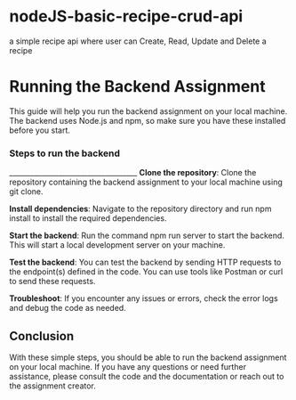 # nodeJS-basic-recipe-crud-api
a simple recipe api where user can Create, Read, Update and Delete a recipe

<h1>Running the Backend Assignment</h1>
This guide will help you run the backend assignment on your local machine. The backend uses Node.js and npm, so make sure you have these installed before you start.

<h3>Steps to run the backend</h3>
____________________________________
<b>Clone the repository</b>: Clone the repository containing the backend assignment to your local machine using git clone.

<b>Install dependencies</b>: Navigate to the repository directory and run npm install to install the required dependencies.

<b>Start the backend</b>: Run the command npm run server to start the backend. This will start a local development server on your machine.

<b>Test the backend</b>: You can test the backend by sending HTTP requests to the endpoint(s) defined in the code. You can use tools like Postman or curl to send these requests.

<b>Troubleshoot</b>: If you encounter any issues or errors, check the error logs and debug the code as needed.

  <h2>Conclusion</h2>
With these simple steps, you should be able to run the backend assignment on your local machine. If you have any questions or need further assistance, please consult the code and the documentation or reach out to the assignment creator.
